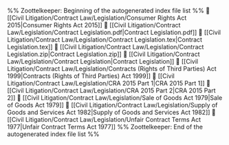 %% Zoottelkeeper: Beginning of the autogenerated index file list  %%
📄 [[Civil Litigation/Contract Law/Legislation/Consumer Rights Act 2015|Consumer Rights Act 2015]]
📄 [[Civil Litigation/Contract Law/Legislation/Contract Legislation.pdf|Contract Legislation.pdf]]
📄 [[Civil Litigation/Contract Law/Legislation/Contract Legislation.tex|Contract Legislation.tex]]
📄 [[Civil Litigation/Contract Law/Legislation/Contract Legislation.zip|Contract Legislation.zip]]
📄 [[Civil Litigation/Contract Law/Legislation/Contract Legislation|Contract Legislation]]
📄 [[Civil Litigation/Contract Law/Legislation/Contracts (Rights of Third Parties) Act 1999|Contracts (Rights of Third Parties) Act 1999]]
📄 [[Civil Litigation/Contract Law/Legislation/CRA 2015 Part 1|CRA 2015 Part 1]]
📄 [[Civil Litigation/Contract Law/Legislation/CRA 2015 Part 2|CRA 2015 Part 2]]
📄 [[Civil Litigation/Contract Law/Legislation/Sale of Goods Act 1979|Sale of Goods Act 1979]]
📄 [[Civil Litigation/Contract Law/Legislation/Supply of Goods and Services Act 1982|Supply of Goods and Services Act 1982]]
📄 [[Civil Litigation/Contract Law/Legislation/Unfair Contract Terms Act 1977|Unfair Contract Terms Act 1977]]
%% Zoottelkeeper: End of the autogenerated index file list  %%
